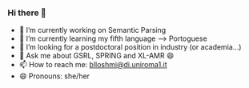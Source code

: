 ### Hi there 👋

- 🔭 I’m currently working on Semantic Parsing
- 🌱 I’m currently learning my fifth language --> Portoguese
- 🤔 I’m looking for a postdoctoral position in industry (or academia...)
- 💬 Ask me about GSRL, SPRING and XL-AMR 😄
- 📫 How to reach me: blloshmi@di.uniroma1.it
- 😄 Pronouns: she/her
<!--
**rexhinab/rexhinab** is a ✨ _special_ ✨ repository because its `README.md` (this file) appears on your GitHub profile.

Here are some ideas to get you started:

- 🔭 I’m currently working on ...
- 🌱 I’m currently learning ...
- 👯 I’m looking to collaborate on ...
- 🤔 I’m looking for help with ...
- 💬 Ask me about ...
- 📫 How to reach me: ...
- 😄 Pronouns: ...
- ⚡ Fun fact: ...
-->

